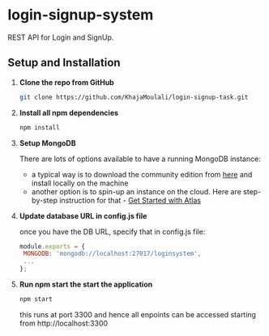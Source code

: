 # login-signup-system

REST API for Login and SignUp.

## Setup and Installation

1. **Clone the repo from GitHub**
   ```sh
   git clone https://github.com/KhajaMoulali/login-signup-task.git
   ```
2. **Install all npm dependencies**
   ```sh
   npm install
   ```
3. **Setup MongoDB**

   There are lots of options available to have a running MongoDB instance:
   - a typical way is to download the community edition from [here](https://www.mongodb.com/download-center/community) and install locally on the machine
   - another option is to spin-up an instance on the cloud. Here are step-by-step instruction for that - [Get Started with Atlas](https://docs.atlas.mongodb.com/getting-started)
   
4. **Update database URL in config.js file**
   
   once you have the DB URL, specify that in config.js file:
   ```js
   module.exports = {
    MONGODB: 'mongodb://localhost:27017/loginsystem',
    ...
   };
   ```
5. **Run npm start the start the application**
   ```sh
   npm start
   ```
   this runs at port 3300 and hence all enpoints can be accessed starting from http://localhost:3300



